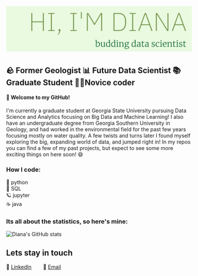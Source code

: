 # ![diana gambone header](https://github.com/dgambone3/dgambone3/blob/main/header.png)
## 🪨 Former Geologist 📊 Future Data Scientist 📚 Graduate Student 👩‍💻Novice coder

#### 👋 Welcome to my GitHub!   
<p >
I'm currently a graduate student at Georgia State University pursuing Data Science and Analytics focusing on Big Data and Machine Learning! I also have an undergraduate degree from Georgia Southern University in Geology, and had worked in the environmental field for the past few years focusing mostly on water quality. A few twists and turns later I found myself exploring the big, expanding world of data, and jumped right in! In my repos you can find a few of my past projects, but expect to see some more exciting things on here soon! 😄
</p>

### How I code:
🐍 python <br>
📝 SQL <br>
🪐 jupyter <br>
☕ java <br>

### Its all about the statistics, so here's mine:
![Diana's GitHub stats](https://github-readme-stats.vercel.app/api?username=dgambone3&show_icons=true&theme=vue-dark)

## Lets stay in touch
💼 [LinkedIn](https://www.linkedin.com/in/dgambone/) &nbsp;&nbsp;&nbsp;&nbsp;&nbsp;&nbsp; 📧 [Email](mailto:dgambone2@student.gsu.com)
